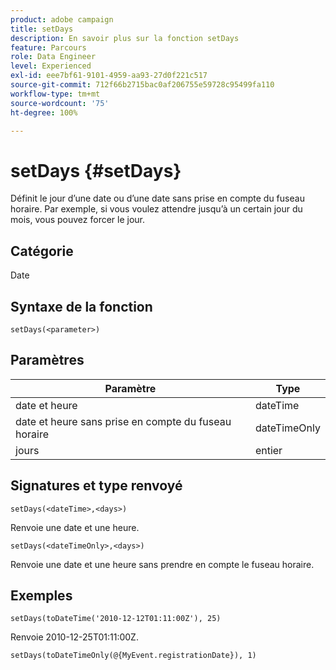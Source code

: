 ```yaml
---
product: adobe campaign
title: setDays
description: En savoir plus sur la fonction setDays
feature: Parcours
role: Data Engineer
level: Experienced
exl-id: eee7bf61-9101-4959-aa93-27d0f221c517
source-git-commit: 712f66b2715bac0af206755e59728c95499fa110
workflow-type: tm+mt
source-wordcount: '75'
ht-degree: 100%

---
```


# setDays {#setDays}

Définit le jour d’une date ou d’une date sans prise en compte du fuseau horaire. Par exemple, si vous voulez attendre jusqu’à un certain jour du mois, vous pouvez forcer le jour.

## Catégorie

Date

## Syntaxe de la fonction

`setDays(<parameter>)`

## Paramètres

| Paramètre | Type |
|--- |--- |
| date et heure | dateTime |
| date et heure sans prise en compte du fuseau horaire | dateTimeOnly |
| jours | entier |

## Signatures et type renvoyé

`setDays(<dateTime>,<days>)`

Renvoie une date et une heure.

`setDays(<dateTimeOnly>,<days>)`

Renvoie une date et une heure sans prendre en compte le fuseau horaire.

## Exemples

`setDays(toDateTime('2010-12-12T01:11:00Z'), 25)`

Renvoie 2010-12-25T01:11:00Z.

`setDays(toDateTimeOnly(@{MyEvent.registrationDate}), 1)`

